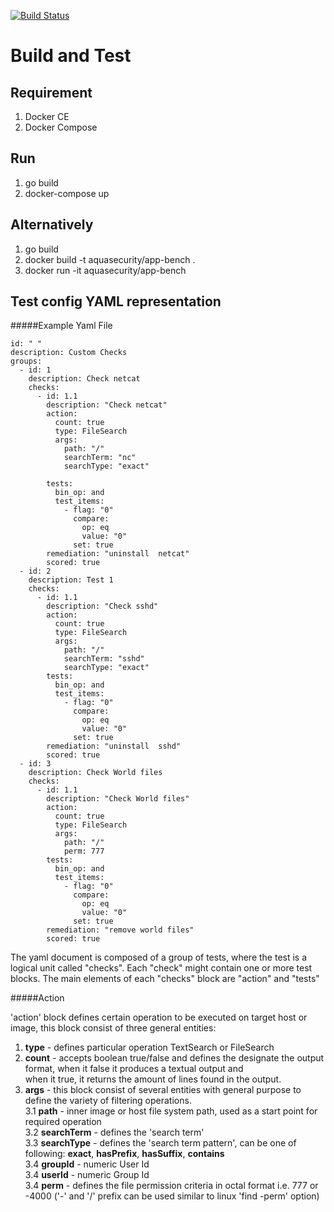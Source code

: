 [![Build Status](https://travis-ci.org/aquasecurity/bench-common.svg?branch=master)](https://travis-ci.org/aquasecurity/bench-common)
# Build and Test
## Requirement
1. Docker CE
1. Docker Compose

## Run
1. go build
1. docker-compose up

## Alternatively
1. go build
1. docker build -t aquasecurity/app-bench .
1. docker run -it aquasecurity/app-bench



## Test config YAML representation
#####Example Yaml File
```
id: " "
description: Custom Checks
groups:
  - id: 1
    description: Check netcat
    checks:
      - id: 1.1
        description: "Check netcat"        
        action:
          count: true
          type: FileSearch
          args:
            path: "/"
            searchTerm: "nc"
            searchType: "exact"
        
        tests:
          bin_op: and
          test_items:
            - flag: "0"
              compare:
                op: eq
                value: "0"
              set: true
        remediation: "uninstall  netcat"
        scored: true
  - id: 2
    description: Test 1
    checks:
      - id: 1.1
        description: "Check sshd"
        action:
          count: true
          type: FileSearch
          args:
            path: "/"
            searchTerm: "sshd"
            searchType: "exact"
        tests:
          bin_op: and
          test_items:
            - flag: "0"
              compare:
                op: eq
                value: "0"
              set: true
        remediation: "uninstall  sshd"
        scored: true
  - id: 3
    description: Check World files
    checks:
      - id: 1.1
        description: "Check World files"
        action:
          count: true
          type: FileSearch
          args:
            path: "/"
            perm: 777
        tests:
          bin_op: and
          test_items:
            - flag: "0"
              compare:
                op: eq
                value: "0"
              set: true
        remediation: "remove world files"
        scored: true
``` 

The yaml document is composed of a group of tests, where the test is a logical unit called "checks".
Each "check" might contain one or more  test blocks.
The main elements of each "checks" block are "action" and "tests"

#####Action

'action' block defines certain operation to be executed on target host or image, this block consist of three general entities:   
1. **type**  - defines particular operation TextSearch or FileSearch
2. **count** - accepts boolean true/false and defines the designate the output format, when it false it produces a textual output and        
           when it true, it returns the amount of lines found in the output.
3. **args**      - this block consist of several entities with general purpose to define the variety of filtering operations.  
3.1 **path**        - inner image or host file system path, used as a start point for required operation   
3.2 **searchTerm**  - defines the 'search term'    
3.3 **searchType**  - defines the 'search term pattern', can be one of following:  **exact**, **hasPrefix**, **hasSuffix**, **contains**   
3.4 **groupId**  - numeric User Id  
3.4 **userId**   - numeric Group Id    
3.4 **perm**     - defines the file permission criteria in octal format i.e. 777 or -4000  ('-' and '/' prefix  can be used similar to linux 'find -perm' option)    
    
